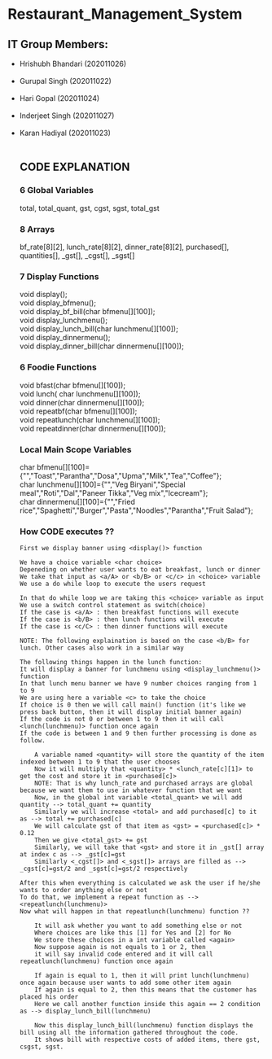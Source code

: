 # Restaurant_Management_System  
 <h2>IT Group Members:  </h2>
<ul>
<li>Hrishubh Bhandari (202011026)</li>  <br />  
<li>Gurupal Singh (202011022)</li>    <br />
<li>Hari Gopal (202011024)</li>  <br />
<li>Inderjeet Singh (202011027)</li>  <br />
<li>Karan Hadiyal (202011023)</li>  <br />

<h2>CODE EXPLANATION</h2>

<h3>6 Global Variables</h3>
    total, total_quant, gst, cgst, sgst, total_gst

<h3>8 Arrays</h3>
    bf_rate[8][2], lunch_rate[8][2], dinner_rate[8][2], purchased[], quantities[], _gst[], _cgst[], _sgst[]

<h3>7 Display Functions</h3>
      void display();<br />
      void display_bfmenu();<br />
      void display_bf_bill(char bfmenu[][100]);<br />
      void display_lunchmenu();<br />
      void display_lunch_bill(char lunchmenu[][100]);<br />
      void display_dinnermenu();<br />
      void display_dinner_bill(char dinnermenu[][100]);<br />

<h3>6 Foodie Functions</h3>
      void bfast(char bfmenu[][100]);<br />
      void lunch( char lunchmenu[][100]);<br />
      void dinner(char dinnermenu[][100]);<br />
      void repeatbf(char bfmenu[][100]);<br />
      void repeatlunch(char lunchmenu[][100]);<br />
      void repeatdinner(char dinnermenu[][100]);<br />

<h3>Local Main Scope Variables</h3>
      char bfmenu[][100]={"","Toast","Parantha","Dosa","Upma","Milk","Tea","Coffee"};<br />
	  char lunchmenu[][100]={"","Veg Biryani","Special meal","Roti","Dal","Paneer Tikka","Veg mix","Icecream"};<br />
      char dinnermenu[][100]={"","Fried rice","Spaghetti","Burger","Pasta","Noodles","Parantha","Fruit Salad"};<br />

<h3>How CODE executes ??</h3><!>
	
	First we display banner using <display()> function
	
	We have a choice variable <char choice>
	Depeneding on whether user wants to eat breakfast, lunch or dinner
	We take that input as <a/A> or <b/B> or <c/c> in <choice> variable
	We use a do while loop to execute the users request 
	
	In that do while loop we are taking this <choice> variable as input
	We use a switch control statement as switch(choice)
	If the case is <a/A> : then breakfast functions will execute
	If the case is <b/B> : then lunch functions will execute
	If the case is <c/C> : then dinner functions will execute

	NOTE: The following explaination is based on the case <b/B> for lunch. Other cases also work in a similar way

	The following things happen in the lunch function:
	It will display a banner for lunchmenu using <display_lunchmenu()> function
	In that lunch menu banner we have 9 number choices ranging from 1 to 9	
	We are using here a variable <c> to take the choice
	If choice is 0 then we will call main() function (it's like we press back button, then it will display initial banner again)
	If the code is not 0 or between 1 to 9 then it will call <lunch(lunchmenu)> function once again
	If the code is between 1 and 9 then further processing is done as follow. 

		A variable named <quantity> will store the quantity of the item indexed between 1 to 9 that the user chooses
		Now it will multiply that <quantity> * <lunch_rate[c][1]> to get the cost and store it in <purchased[c]>
		NOTE: That is why lunch_rate and purchased arrays are global because we want them to use in whatever function that we want
		Now, in the global int variable <total_quant> we will add quantity --> total_quant += quantity
		Similarly we will increase <total> and add purchased[c] to it as --> total += purchased[c]
		We will calculate gst of that item as <gst> = <purchased[c]> * 0.12
		Then we give <total_gst> += gst
		Similarly, we will take that <gst> and store it in _gst[] array at index c as --> _gst[c]=gst
		Similarly <_cgst[]> and <_sgst[]> arrays are filled as --> _cgst[c]=gst/2 and _sgst[c]=gst/2 respectively

	After this when everything is calculated we ask the user if he/she wants to order anything else or not
	To do that, we implement a repeat function as --> <repeatlunch(lunchmenu)>
	Now what will happen in that repeatlunch(lunchmenu) function ??

		It will ask whether you want to add something else or not
		Where choices are like this [1] for Yes and [2] for No
		We store these choices in a int variable called <again>
		Now suppose again is not equals to 1 or 2, then
		it will say invalid code entered and it will call repeatlunch(lunchmenu) function once again

		If again is equal to 1, then it will print lunch(lunchmenu) once again because user wants to add some other item again
		If again is equal to 2, then this means that the customer has placed his order 
		Here we call another function inside this again == 2 condition as --> display_lunch_bill(lunchmenu)

		Now this display_lunch_bill(lunchmenu) function displays the bill using all the information gathered throughout the code.
		It shows bill with respective costs of added items, there gst, csgst, sgst.
